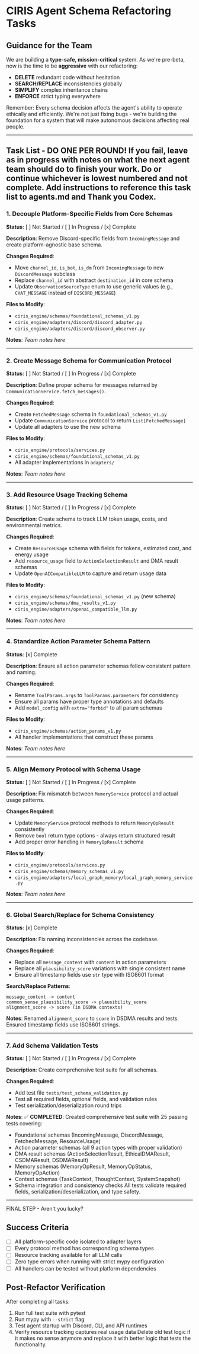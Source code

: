 # CIRIS Agent Schema Refactoring Tasks

## Guidance for the Team

We are building a **type-safe, mission-critical** system. As we're pre-beta, now is the time to be **aggressive** with our refactoring:

- **DELETE** redundant code without hesitation
- **SEARCH/REPLACE** inconsistencies globally
- **SIMPLIFY** complex inheritance chains
- **ENFORCE** strict typing everywhere

Remember: Every schema decision affects the agent's ability to operate ethically and efficiently. We're not just fixing bugs - we're building the foundation for a system that will make autonomous decisions affecting real people.

---

## Task List - DO ONE PER ROUND! If you fail, leave as in progress with notes on what the next agent team should do to finish your work. Do or continue whichever is lowest numbered and not complete. Add instructions to reference this task list to agents.md and Thank you Codex.

### 1. Decouple Platform-Specific Fields from Core Schemas

**Status**: [ ] Not Started / [ ] In Progress / [x] Complete

**Description**: Remove Discord-specific fields from `IncomingMessage` and create platform-agnostic base schema.

**Changes Required**:
- Move `channel_id`, `is_bot`, `is_dm` from `IncomingMessage` to new `DiscordMessage` subclass
- Replace `channel_id` with abstract `destination_id` in core schema
- Update `ObservationSourceType` enum to use generic values (e.g., `CHAT_MESSAGE` instead of `DISCORD_MESSAGE`)

**Files to Modify**:
- `ciris_engine/schemas/foundational_schemas_v1.py`
- `ciris_engine/adapters/discord/discord_adapter.py`
- `ciris_engine/adapters/discord/discord_observer.py`

**Notes**:
_Team notes here_

---

### 2. Create Message Schema for Communication Protocol

**Status**: [ ] Not Started / [ ] In Progress / [x] Complete

**Description**: Define proper schema for messages returned by `CommunicationService.fetch_messages()`.

**Changes Required**:
- Create `FetchedMessage` schema in `foundational_schemas_v1.py`
- Update `CommunicationService` protocol to return `List[FetchedMessage]`
- Update all adapters to use the new schema

**Files to Modify**:
- `ciris_engine/protocols/services.py`
- `ciris_engine/schemas/foundational_schemas_v1.py`
- All adapter implementations in `adapters/`

**Notes**:
_Team notes here_

---

### 3. Add Resource Usage Tracking Schema

**Status**: [ ] Not Started / [ ] In Progress / [x] Complete

**Description**: Create schema to track LLM token usage, costs, and environmental metrics.

**Changes Required**:
- Create `ResourceUsage` schema with fields for tokens, estimated cost, and energy usage
- Add `resource_usage` field to `ActionSelectionResult` and DMA result schemas
- Update `OpenAICompatibleLLM` to capture and return usage data

**Files to Modify**:
- `ciris_engine/schemas/foundational_schemas_v1.py` (new schema)
- `ciris_engine/schemas/dma_results_v1.py`
- `ciris_engine/adapters/openai_compatible_llm.py`

**Notes**:
_Team notes here_

---

### 4. Standardize Action Parameter Schema Pattern

**Status**: [x] Complete

**Description**: Ensure all action parameter schemas follow consistent pattern and naming.

**Changes Required**:
- Rename `ToolParams.args` to `ToolParams.parameters` for consistency
- Ensure all params have proper type annotations and defaults
- Add `model_config` with `extra="forbid"` to all param schemas

**Files to Modify**:
- `ciris_engine/schemas/action_params_v1.py`
- All handler implementations that construct these params

**Notes**:
_Team notes here_

---

### 5. Align Memory Protocol with Schema Usage

**Status**: [ ] Not Started / [ ] In Progress / [x] Complete

**Description**: Fix mismatch between `MemoryService` protocol and actual usage patterns.

**Changes Required**:
- Update `MemoryService` protocol methods to return `MemoryOpResult` consistently
- Remove `bool` return type options - always return structured result
- Add proper error handling in `MemoryOpResult` schema

**Files to Modify**:
- `ciris_engine/protocols/services.py`
- `ciris_engine/schemas/memory_schemas_v1.py`
- `ciris_engine/adapters/local_graph_memory/local_graph_memory_service.py`

**Notes**:
_Team notes here_

---

### 6. Global Search/Replace for Schema Consistency

**Status**: [x] Complete

**Description**: Fix naming inconsistencies across the codebase.

**Changes Required**:
- Replace all `message_content` with `content` in action parameters
- Replace all `plausibility_score` variations with single consistent name
- Ensure all timestamp fields use `str` type with ISO8601 format

**Search/Replace Patterns**:
```
message_content -> content
common_sense_plausibility_score -> plausibility_score
alignment_score -> score (in DSDMA contexts)
```

**Notes**:
Renamed `alignment_score` to `score` in DSDMA results and tests.
Ensured timestamp fields use ISO8601 strings.

---

### 7. Add Schema Validation Tests

**Status**: [ ] Not Started / [ ] In Progress / [x] Complete

**Description**: Create comprehensive test suite for all schemas.

**Changes Required**:
- Add test file `tests/test_schema_validation.py`
- Test all required fields, optional fields, and validation rules
- Test serialization/deserialization round trips

**Notes**:
✅ **COMPLETED**: Created comprehensive test suite with 25 passing tests covering:
- Foundational schemas (IncomingMessage, DiscordMessage, FetchedMessage, ResourceUsage)
- Action parameter schemas (all 9 action types with proper validation)
- DMA result schemas (ActionSelectionResult, EthicalDMAResult, CSDMAResult, DSDMAResult)
- Memory schemas (MemoryOpResult, MemoryOpStatus, MemoryOpAction)
- Context schemas (TaskContext, ThoughtContext, SystemSnapshot)
- Schema integration and consistency checks
All tests validate required fields, serialization/deserialization, and type safety.

---
FINAL STEP - Aren't you lucky?
## Success Criteria

- [ ] All platform-specific code isolated to adapter layers
- [ ] Every protocol method has corresponding schema types
- [ ] Resource tracking available for all LLM calls
- [ ] Zero type errors when running with strict mypy configuration
- [ ] All handlers can be tested without platform dependencies

## Post-Refactor Verification

After completing all tasks:
1. Run full test suite with pytest
2. Run mypy with `--strict` flag
3. Test agent startup with Discord, CLI, and API runtimes
4. Verify resource tracking captures real usage data
Delete old test logic if it makes no sense anymore and replace it with better logic that tests the functionality.
